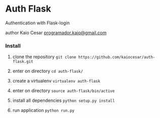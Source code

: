 Auth Flask
==========

Authentication with Flask-login

author Kaio Cesar <programador.kaio@gmail.com>

### Install

1. clone the repository `git clone https://github.com/kaiocesar/auth-flask.git`

2. enter on directory `cd auth-flask/`

3. create a virtualenv `virtualenv auth-flask`

4. enter on directory `source auth-flask/bin/active`

5. install all dependencies `python setup.py install`

6. run application `python run.py`
